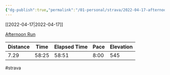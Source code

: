 ```yaml
---
{"dg-publish":true,"permalink":"/01-personal/strava/2022-04-17-afternoon-run/"}
---
```



[[2022-04-17\|2022-04-17]]

[Afternoon Run](https://www.strava.com/activities/6999199073)

| Distance | Time  | Elapsed Time | Pace | Elevation |
| -------- | ----- | ------------ | ---- | --------- |
| 7.29     | 58:25 | 58:51        | 8:00 | 545       |




#strava
